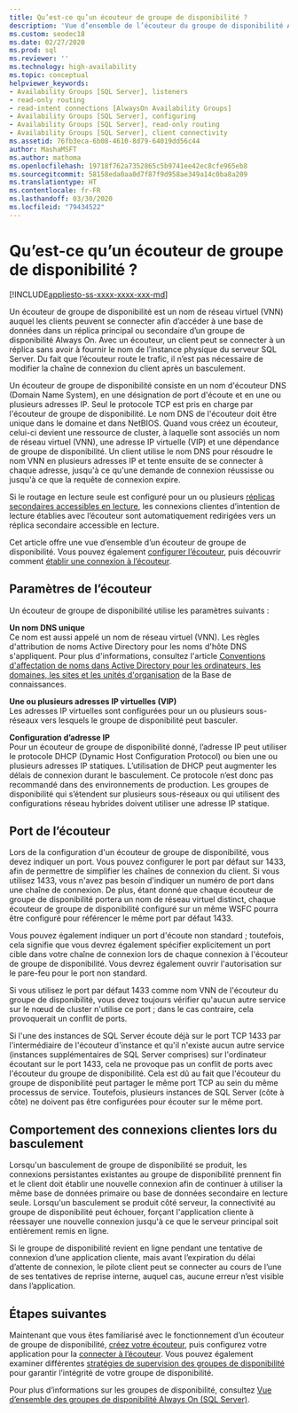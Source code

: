 ```yaml
---
title: Qu’est-ce qu’un écouteur de groupe de disponibilité ?
description: 'Vue d’ensemble de l’écouteur du groupe de disponibilité Always On et de la façon dont il route automatiquement le trafic vers le serveur prévu. '
ms.custom: seodec18
ms.date: 02/27/2020
ms.prod: sql
ms.reviewer: ''
ms.technology: high-availability
ms.topic: conceptual
helpviewer_keywords:
- Availability Groups [SQL Server], listeners
- read-only routing
- read-intent connections [AlwaysOn Availability Groups]
- Availability Groups [SQL Server], configuring
- Availability Groups [SQL Server], read-only routing
- Availability Groups [SQL Server], client connectivity
ms.assetid: 76fb3eca-6b08-4610-8d79-64019dd56c44
author: MashaMSFT
ms.author: mathoma
ms.openlocfilehash: 19718f762a7352865c5b9741ee42ec8cfe965eb8
ms.sourcegitcommit: 58158eda0aa0d7f87f9d958ae349a14c0ba8a209
ms.translationtype: HT
ms.contentlocale: fr-FR
ms.lasthandoff: 03/30/2020
ms.locfileid: "79434522"
---
```

# <a name="what-is-an-availability-group-listener"></a>Qu’est-ce qu’un écouteur de groupe de disponibilité ?  
[!INCLUDE[appliesto-ss-xxxx-xxxx-xxx-md](../../../includes/appliesto-ss-xxxx-xxxx-xxx-md.md)]

Un écouteur de groupe de disponibilité est un nom de réseau virtuel (VNN) auquel les clients peuvent se connecter afin d’accéder à une base de données dans un réplica principal ou secondaire d’un groupe de disponibilité Always On. Avec un écouteur, un client peut se connecter à un réplica sans avoir à fournir le nom de l’instance physique du serveur SQL Server. Du fait que l’écouteur route le trafic, il n’est pas nécessaire de modifier la chaîne de connexion du client après un basculement. 

Un écouteur de groupe de disponibilité consiste en un nom d'écouteur DNS (Domain Name System), en une désignation de port d'écoute et en une ou plusieurs adresses IP. Seul le protocole TCP est pris en charge par l'écouteur de groupe de disponibilité.  Le nom DNS de l'écouteur doit être unique dans le domaine et dans NetBIOS.  Quand vous créez un écouteur, celui-ci devient une ressource de cluster, à laquelle sont associés un nom de réseau virtuel (VNN), une adresse IP virtuelle (VIP) et une dépendance de groupe de disponibilité. Un client utilise le nom DNS pour résoudre le nom VNN en plusieurs adresses IP et tente ensuite de se connecter à chaque adresse, jusqu'à ce qu'une demande de connexion réussisse ou jusqu'à ce que la requête de connexion expire.  
  
Si le routage en lecture seule est configuré pour un ou plusieurs [réplicas secondaires accessibles en lecture](../../../database-engine/availability-groups/windows/active-secondaries-readable-secondary-replicas-always-on-availability-groups.md), les connexions clientes d’intention de lecture établies avec l’écouteur sont automatiquement redirigées vers un réplica secondaire accessible en lecture. 
  
Cet article offre une vue d’ensemble d’un écouteur de groupe de disponibilité. Vous pouvez également [configurer l’écouteur](create-or-configure-an-availability-group-listener-sql-server.md), puis découvrir comment [établir une connexion à l’écouteur](listeners-client-connectivity-application-failover.md).
  
  
##  <a name="listener-parameters"></a><a name="AGlConfig"></a> Paramètres de l’écouteur  

 Un écouteur de groupe de disponibilité utilise les paramètres suivants :
  
 **Un nom DNS unique**  
 Ce nom est aussi appelé un nom de réseau virtuel (VNN). Les règles d'attribution de noms Active Directory pour les noms d'hôte DNS s'appliquent. Pour plus d'informations, consultez l'article [Conventions d'affectation de noms dans Active Directory pour les ordinateurs, les domaines, les sites et les unités d'organisation](https://support.microsoft.com/kb/909264) de la Base de connaissances.  
  
**Une ou plusieurs adresses IP virtuelles (VIP)**  
 Les adresses IP virtuelles sont configurées pour un ou plusieurs sous-réseaux vers lesquels le groupe de disponibilité peut basculer.  
  
**Configuration d’adresse IP**  
 Pour un écouteur de groupe de disponibilité donné, l’adresse IP peut utiliser le protocole DHCP (Dynamic Host Configuration Protocol) ou bien une ou plusieurs adresses IP statiques. L’utilisation de DHCP peut augmenter les délais de connexion durant le basculement. Ce protocole n’est donc pas recommandé dans des environnements de production. Les groupes de disponibilité qui s’étendent sur plusieurs sous-réseaux ou qui utilisent des configurations réseau hybrides doivent utiliser une adresse IP statique. 
 
  
##  <a name="listener-port"></a><a name="SelectListenerPort"></a> Port de l’écouteur 
 Lors de la configuration d'un écouteur de groupe de disponibilité, vous devez indiquer un port.  Vous pouvez configurer le port par défaut sur 1433, afin de permettre de simplifier les chaînes de connexion du client. Si vous utilisez 1433, vous n'avez pas besoin d'indiquer un numéro de port dans une chaîne de connexion. De plus, étant donné que chaque écouteur de groupe de disponibilité portera un nom de réseau virtuel distinct, chaque écouteur de groupe de disponibilité configuré sur un même WSFC pourra être configuré pour référencer le même port par défaut 1433.  
  
 Vous pouvez également indiquer un port d'écoute non standard ; toutefois, cela signifie que vous devrez également spécifier explicitement un port cible dans votre chaîne de connexion lors de chaque connexion à l'écouteur de groupe de disponibilité.  Vous devrez également ouvrir l'autorisation sur le pare-feu pour le port non standard.  
  
 Si vous utilisez le port par défaut 1433 comme nom VNN de l'écouteur du groupe de disponibilité, vous devez toujours vérifier qu'aucun autre service sur le nœud de cluster n'utilise ce port ; dans le cas contraire, cela provoquerait un conflit de ports.  
  
 Si l'une des instances de SQL Server écoute déjà sur le port TCP 1433 par l'intermédiaire de l'écouteur d'instance et qu'il n'existe aucun autre service (instances supplémentaires de SQL Server comprises) sur l'ordinateur écoutant sur le port 1433, cela ne provoque pas un conflit de ports avec l'écouteur du groupe de disponibilité.  Cela est dû au fait que l'écouteur du groupe de disponibilité peut partager le même port TCP au sein du même processus de service.  Toutefois, plusieurs instances de SQL Server (côte à côte) ne doivent pas être configurées pour écouter sur le même port.  
  
  
##  <a name="behavior-of-client-connections-on-failover"></a><a name="CCBehaviorOnFailover"></a> Comportement des connexions clientes lors du basculement  

 Lorsqu'un basculement de groupe de disponibilité se produit, les connexions persistantes existantes au groupe de disponibilité prennent fin et le client doit établir une nouvelle connexion afin de continuer à utiliser la même base de données primaire ou base de données secondaire en lecture seule.  Lorsqu'un basculement se produit côté serveur, la connectivité au groupe de disponibilité peut échouer, forçant l'application cliente à réessayer une nouvelle connexion jusqu'à ce que le serveur principal soit entièrement remis en ligne.  
  
 Si le groupe de disponibilité revient en ligne pendant une tentative de connexion d’une application cliente, mais avant l’expiration du délai d’attente de connexion, le pilote client peut se connecter au cours de l’une de ses tentatives de reprise interne, auquel cas, aucune erreur n’est visible dans l’application.  


## <a name="next-steps"></a>Étapes suivantes

Maintenant que vous êtes familiarisé avec le fonctionnement d’un écouteur de groupe de disponibilité, [créez votre écouteur](create-or-configure-an-availability-group-listener-sql-server.md), puis configurez votre application pour la [connecter à l’écouteur](listeners-client-connectivity-application-failover.md). Vous pouvez également examiner différentes [stratégies de supervision des groupes de disponibilité](monitoring-of-availability-groups-sql-server.md) pour garantir l’intégrité de votre groupe de disponibilité. 

Pour plus d’informations sur les groupes de disponibilité, consultez [Vue d’ensemble des groupes de disponibilité Always On &#40;SQL Server&#41;](../../../database-engine/availability-groups/windows/overview-of-always-on-availability-groups-sql-server.md). 
  

  
  
